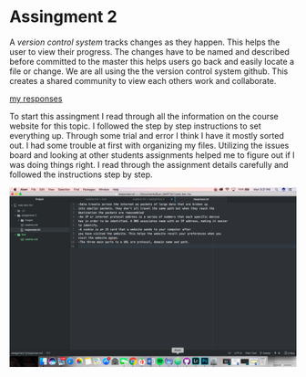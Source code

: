 # Assingment 2
A _version control system_ tracks changes as they happen. This helps the user to view their progress. The changes have to be named and described before committed to the master this helps users go back and easily locate a file or change.  We are all using the the version control system github. This creates a shared community to view each others work and collaborate.

[my responses](./responses.txt)

To start this assingment I read through all the information on the course website for this topic. I followed the step by step instructions to set everything up. Through some trial and error I think I have it mostly sorted out. I had some trouble at first with organizing my files. Utilizing the issues board and looking at other students assignments helped me to figure out if I was doing things right. I read through the assignment details carefully and followed the instructions step by step.

![screenshot](./images/responsescreenshot.png)

